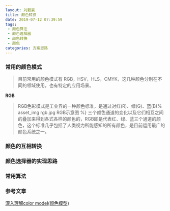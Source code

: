 ```yaml
---
layout: 刘毅豪
title: 颜色转换
date: 2019-07-12 07:39:59
tags: 
 - 颜色算法
 - 颜色选择器
 - 颜色转换
 - 颜色
categories: 方案思路
---
```

### 常用的颜色模式
> 目前常用的颜色模式有 RGB，HSV，HLS，CMYK，这几种颜色分别在不同的领域使用，也有特定的应用场景。

**RGB**
>RGB色彩模式是工业界的一种颜色标准，是通过对红(R)、绿(G)、蓝(B{% asset_img rgb.jpg RGB示意图 %}
三个颜色通道的变化以及它们相互之间的叠加来得到各式各样的颜色的，RGB即是代表红、绿、蓝三个通道的颜色，这个标准几乎包括了人类视力所能感知的所有颜色，是目前运用最广的颜色系统之一。

### 颜色的互相转换

### 颜色选择器的实现思路

### 常用算法

### 参考文章
[深入理解color model(颜色模型)](https://www.jianshu.com/p/f03e9ac9c9ef)